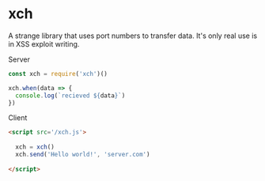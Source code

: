 # xch

A strange library that uses port numbers to transfer data. It's only real use is in XSS exploit writing.


Server

```js
const xch = require('xch')()

xch.when(data => {
  console.log(`recieved ${data}`)
})
```


Client

```html
<script src='/xch.js'>
  
  xch = xch()
  xch.send('Hello world!', 'server.com')
  
</script>
```
